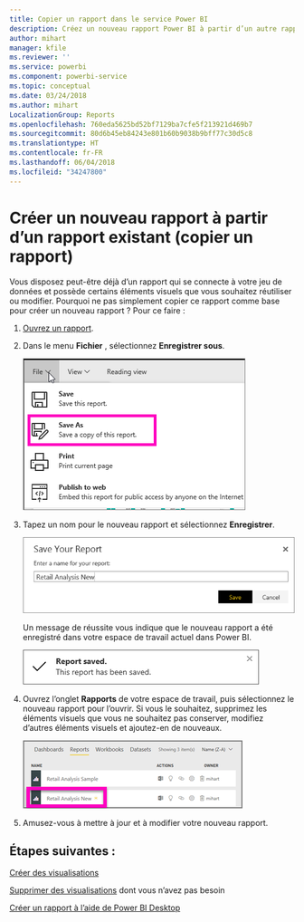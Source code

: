 ```yaml
---
title: Copier un rapport dans le service Power BI
description: Créez un nouveau rapport Power BI à partir d’un autre rapport dans le service Power BI.
author: mihart
manager: kfile
ms.reviewer: ''
ms.service: powerbi
ms.component: powerbi-service
ms.topic: conceptual
ms.date: 03/24/2018
ms.author: mihart
LocalizationGroup: Reports
ms.openlocfilehash: 760eda5625bd52bf7129ba7cfe5f213921d469b7
ms.sourcegitcommit: 80d6b45eb84243e801b60b9038b9bff77c30d5c8
ms.translationtype: HT
ms.contentlocale: fr-FR
ms.lasthandoff: 06/04/2018
ms.locfileid: "34247800"
---
```

# <a name="create-a-new-report-from-an-existing-report-copy-a-report"></a>Créer un nouveau rapport à partir d’un rapport existant (copier un rapport)
Vous disposez peut-être déjà d’un rapport qui se connecte à votre jeu de données et possède certains éléments visuels que vous souhaitez réutiliser ou modifier.  Pourquoi ne pas simplement copier ce rapport comme base pour créer un nouveau rapport ?  Pour ce faire :

1. [Ouvrez un rapport](service-report-open.md).
2. Dans le menu **Fichier** , sélectionnez **Enregistrer sous**.
   
   ![](media/power-bi-report-copy/powerbi-save-as.png)
3. Tapez un nom pour le nouveau rapport et sélectionnez **Enregistrer**.
   
   ![](media/power-bi-report-copy/savereport.png)
   
   Un message de réussite vous indique que le nouveau rapport a été enregistré dans votre espace de travail actuel dans Power BI.
   
   ![](media/power-bi-report-copy/savesuccess1.png)
4. Ouvrez l’onglet **Rapports** de votre espace de travail, puis sélectionnez le nouveau rapport pour l’ouvrir. Si vous le souhaitez, supprimez les éléments visuels que vous ne souhaitez pas conserver, modifiez d’autres éléments visuels et ajoutez-en de nouveaux.
   
   ![](media/power-bi-report-copy/power-bi-workspace.png)
5. Amusez-vous à mettre à jour et à modifier votre nouveau rapport.

## <a name="next-steps"></a>Étapes suivantes :
[Créer des visualisations](power-bi-report-add-visualizations-ii.md)

[Supprimer des visualisations](service-delete.md) dont vous n’avez pas besoin

[Créer un rapport à l’aide de Power BI Desktop](desktop-report-view.md)
